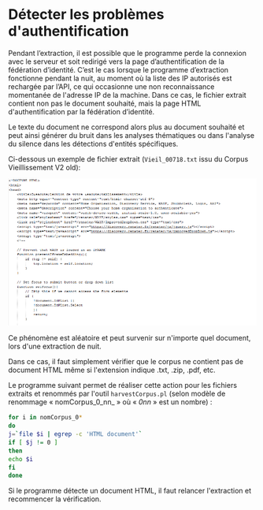 # Détecter les problèmes d'authentification

Pendant l’extraction, il est possible que le programme perde la connexion avec le serveur et soit redirigé vers la page d’authentification de la fédération d’identité. C’est le cas lorsque le programme d’extraction fonctionne pendant la nuit, au moment où la liste des IP autorisés est rechargée par l’API, ce qui occasionne une non reconnaissance momentanée de l'adresse IP de la machine. Dans ce cas, le fichier extrait contient non pas le document souhaité, mais la page HTML d'authentification par la fédération d’identité.

Le texte du document ne correspond alors plus au document souhaité et peut ainsi générer du bruit dans les analyses thématiques ou dans l'analyse du silence dans les détections d'entités spécifiques.

Ci-dessous un exemple de fichier extrait \(`Vieil_00718.txt` issu du Corpus Vieillissement V2 old\):

![](../../.gitbook/assets/pbauthentification.png)

Ce phénomène est aléatoire et peut survenir sur n'importe quel document, lors d'une extraction de nuit.

Dans ce cas, il faut simplement vérifier que le corpus ne contient pas de document HTML même si l'extension indique .txt, .zip, .pdf, etc.

Le programme suivant permet de réaliser cette action pour les fichiers extraits et renommés par l'outil `harvestCorpus.pl` \(selon modèle de renommage « nomCorpus\_0_nn_ » où « _0nn_ » est un nombre\) :

```bash
for i in nomCorpus_0*
do
j=`file $i | egrep -c 'HTML document'`
if [ $j != 0 ]
then
echo $i
fi
done
```

Si le programme détecte un document HTML, il faut relancer l'extraction et recommencer la vérification.

